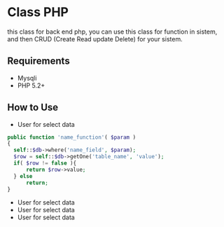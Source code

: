 Class PHP
======================

this class for back end php, you can use this class for function in sistem, and then CRUD (Create Read update Delete) for your sistem.

## Requirements

 * Mysqli
 * PHP 5.2+
 

## How to Use

 * User for select data
  ```php
  public function 'name_function'( $param )
  {
    self::$db->where('name_field', $param);
  	$row = self::$db->getOne('table_name', 'value');
  	if( $row != false ){
  		return $row->value;
  	} else
  		return;
  }
  ```
 * User for select data
 * User for select data
 * User for select data
  
